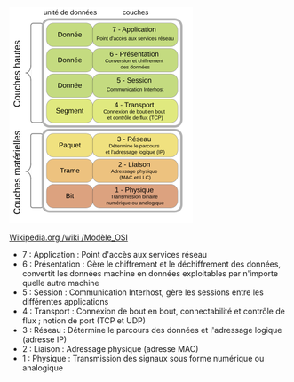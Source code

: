 ![Couches OSI](/note/assets/images/OSI_Model_v1.png)

[Wikipedia.org /wiki /Modèle_OSI](https://fr.wikipedia.org/wiki/Modèle_OSI)

- 7 : Application : Point d'accès aux services réseau
- 6 : Présentation : Gère le chiffrement et le déchiffrement des données, convertit les données machine en données exploitables par n'importe quelle autre machine
- 5 : Session	: Communication Interhost, gère les sessions entre les différentes applications
- 4 : Transport : Connexion de bout en bout, connectabilité et contrôle de flux ; notion de port (TCP et UDP)
- 3 : Réseau : Détermine le parcours des données et l'adressage logique (adresse IP)
- 2 : Liaison : Adressage physique (adresse MAC)
- 1 : Physique : Transmission des signaux sous forme numérique ou analogique